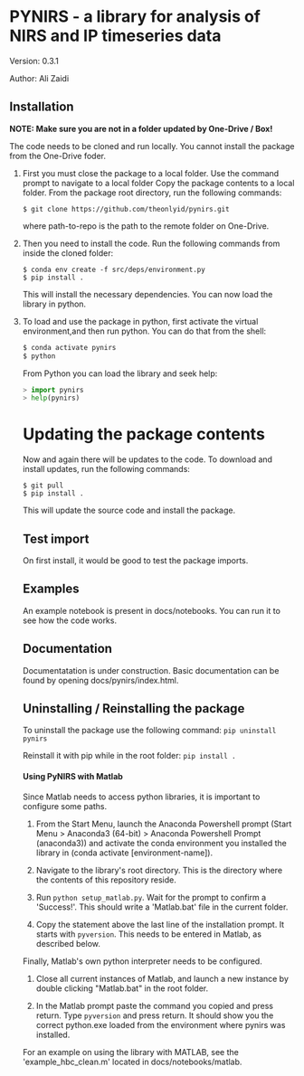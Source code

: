 # PYNIRS - a library for analysis of NIRS and IP timeseries data

Version: 0.3.1

Author: Ali Zaidi

## Installation

**NOTE: Make sure you are not in a folder updated by One-Drive / Box!**


The code needs to be cloned and run locally. You cannot install the package from the One-Drive foder.
<ol>

<li>
First you must close the package to a local folder. Use the command prompt to navigate to a local folder
Copy the package contents to a local folder. From the package root directory, run the following commands:

```
$ git clone https://github.com/theonlyid/pynirs.git
```

where path-to-repo is the path to the remote folder on One-Drive.
</li>

<li>
Then you need to install the code. Run the following commands from inside the cloned folder:

```
$ conda env create -f src/deps/environment.py
$ pip install .
```
</li>

This will install the necessary dependencies. You can now load the library in python.

<li>
To load and use the package in python, first activate the virtual environment,and then run python. You can do that from the shell:

```bash
$ conda activate pynirs
$ python
```

From Python you can load the library and seek help:
```python
> import pynirs
> help(pynirs)
```
</li>


# Updating the package contents

Now and again there will be updates to the code. To download and install updates, run the following commands:

```
$ git pull
$ pip install .
```

This will update  the source code and install the package.

## Test import

On first install, it would be good to test the package imports. 


## Examples

An example notebook is present in docs/notebooks. You can run it to see how the code works.

## Documentation

Documentatation is under construction. Basic documentation can be found by opening docs/pynirs/index.html. 

## Uninstalling / Reinstalling the package

To uninstall the package use the following command: `pip uninstall pynirs`

Reinstall it with pip while in the root folder: `pip install .`


#### Using PyNIRS with Matlab

Since Matlab needs to access python libraries, it is important to configure some paths.

1. From the Start Menu, launch the Anaconda Powershell prompt (Start Menu > Anaconda3 (64-bit) > Anaconda Powershell Prompt (anaconda3))
and activate the conda environment you installed the library in  (conda activate [environment-name]).

2. Navigate to the library's root directory. This is the directory where the contents of this repository reside.

3. Run ```python setup_matlab.py```. Wait for the prompt to confirm a 'Success!'. This should write a 'Matlab.bat' file in the current folder.

4. Copy the statement above the last line of the installation prompt. It starts with ```pyversion```. This needs to be entered in Matlab, as described below.

Finally, Matlab's own python interpreter needs to be configured.

1. Close all current instances of Matlab, and launch a new instance by double clicking "Matlab.bat" in the root folder.

2. In the Matlab prompt paste the command you copied and press return. Type ```pyversion``` and press return. It should show you the correct python.exe loaded from the environment where pynirs was installed.

For an example on using the library with MATLAB, see the 'example_hbc_clean.m' located in docs/notebooks/matlab. 